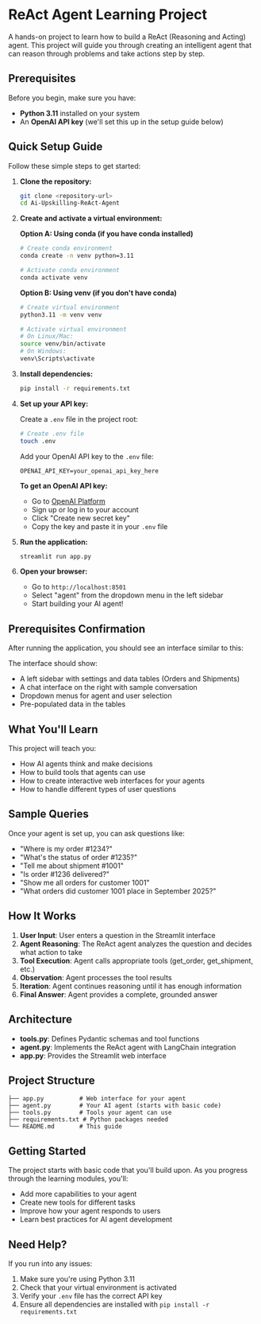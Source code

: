 # ReAct Agent Learning Project

A hands-on project to learn how to build a ReAct (Reasoning and Acting) agent. This project will guide you through creating an intelligent agent that can reason through problems and take actions step by step.

## Prerequisites

Before you begin, make sure you have:

- **Python 3.11** installed on your system
- An **OpenAI API key** (we'll set this up in the setup guide below)

## Quick Setup Guide

Follow these simple steps to get started:

1. **Clone the repository:**

   ```bash
   git clone <repository-url>
   cd Ai-Upskilling-ReAct-Agent
   ```

2. **Create and activate a virtual environment:**

   **Option A: Using conda (if you have conda installed)**

   ```bash
   # Create conda environment
   conda create -n venv python=3.11

   # Activate conda environment
   conda activate venv
   ```

   **Option B: Using venv (if you don't have conda)**

   ```bash
   # Create virtual environment
   python3.11 -m venv venv

   # Activate virtual environment
   # On Linux/Mac:
   source venv/bin/activate
   # On Windows:
   venv\Scripts\activate
   ```

3. **Install dependencies:**

   ```bash
   pip install -r requirements.txt
   ```

4. **Set up your API key:**

   Create a `.env` file in the project root:

   ```bash
   # Create .env file
   touch .env
   ```

   Add your OpenAI API key to the `.env` file:

   ```
   OPENAI_API_KEY=your_openai_api_key_here
   ```

   **To get an OpenAI API key:**

   - Go to [OpenAI Platform](https://platform.openai.com/api-keys)
   - Sign up or log in to your account
   - Click "Create new secret key"
   - Copy the key and paste it in your `.env` file

5. **Run the application:**

   ```bash
   streamlit run app.py
   ```

6. **Open your browser:**
   - Go to `http://localhost:8501`
   - Select "agent" from the dropdown menu in the left sidebar
   - Start building your AI agent!

## Prerequisites Confirmation

After running the application, you should see an interface similar to this:

The interface should show:

- A left sidebar with settings and data tables (Orders and Shipments)
- A chat interface on the right with sample conversation
- Dropdown menus for agent and user selection
- Pre-populated data in the tables

## What You'll Learn

This project will teach you:

- How AI agents think and make decisions
- How to build tools that agents can use
- How to create interactive web interfaces for your agents
- How to handle different types of user questions

## Sample Queries

Once your agent is set up, you can ask questions like:

- "Where is my order #1234?"
- "What's the status of order #1235?"
- "Tell me about shipment #1001"
- "Is order #1236 delivered?"
- "Show me all orders for customer 1001"
- "What orders did customer 1001 place in September 2025?"

## How It Works

1. **User Input**: User enters a question in the Streamlit interface
2. **Agent Reasoning**: The ReAct agent analyzes the question and decides what action to take
3. **Tool Execution**: Agent calls appropriate tools (get_order, get_shipment, etc.)
4. **Observation**: Agent processes the tool results
5. **Iteration**: Agent continues reasoning until it has enough information
6. **Final Answer**: Agent provides a complete, grounded answer

## Architecture

- **tools.py**: Defines Pydantic schemas and tool functions
- **agent.py**: Implements the ReAct agent with LangChain integration
- **app.py**: Provides the Streamlit web interface

## Project Structure

```
├── app.py          # Web interface for your agent
├── agent.py        # Your AI agent (starts with basic code)
├── tools.py        # Tools your agent can use
├── requirements.txt # Python packages needed
└── README.md       # This guide
```

## Getting Started

The project starts with basic code that you'll build upon. As you progress through the learning modules, you'll:

- Add more capabilities to your agent
- Create new tools for different tasks
- Improve how your agent responds to users
- Learn best practices for AI agent development

## Need Help?

If you run into any issues:

1. Make sure you're using Python 3.11
2. Check that your virtual environment is activated
3. Verify your `.env` file has the correct API key
4. Ensure all dependencies are installed with `pip install -r requirements.txt`
